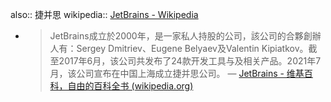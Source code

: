 also:: 捷并思
wikipedia:: [JetBrains - Wikipedia](https://en.wikipedia.org/wiki/JetBrains)
- > JetBrains成立於2000年，是一家私人持股的公司，該公司的合夥創辦人有：Sergey Dmitriev、Eugene Belyaev及Valentin Kipiatkov。截至2017年6月，该公司共发布了24款开发工具与及相关产品。2021年7月，该公司宣布在中国上海成立捷并思公司。
  — [JetBrains - 维基百科，自由的百科全书 (wikipedia.org)](https://zh.wikipedia.org/wiki/JetBrains)